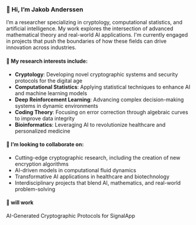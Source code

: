 ### 👋 Hi, I’m Jakob Anderssen

I’m a researcher specializing in cryptology, computational statistics, and artificial intelligence. My work explores the intersection of advanced mathematical theory and real-world AI applications. I'm currently engaged in projects that push the boundaries of how these fields can drive innovation across industries.

#### 👀 My research interests include:
- **Cryptology**: Developing novel cryptographic systems and security protocols for the digital age
- **Computational Statistics**: Applying statistical techniques to enhance AI and machine learning models
- **Deep Reinforcement Learning**: Advancing complex decision-making systems in dynamic environments
- **Coding Theory**: Focusing on error correction through algebraic curves to improve data integrity
- **Bioinformatics**: Leveraging AI to revolutionize healthcare and personalized medicine

#### 💞️ I’m looking to collaborate on:
- Cutting-edge cryptographic research, including the creation of new encryption algorithms
- AI-driven models in computational fluid dynamics
- Transformative AI applications in healthcare and biotechnology
- Interdisciplinary projects that blend AI, mathematics, and real-world problem-solving

#### 🥰 will work 

AI-Generated Cryptographic Protocols for SignalApp




